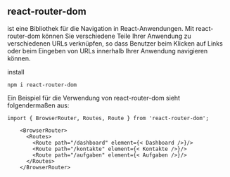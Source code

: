 ## react-router-dom

ist eine Bibliothek für die Navigation in React-Anwendungen. Mit react-router-dom können Sie verschiedene Teile Ihrer Anwendung zu verschiedenen URLs verknüpfen, so dass Benutzer beim Klicken auf Links oder beim Eingeben von URLs innerhalb Ihrer Anwendung navigieren können.

install

```
npm i react-router-dom
```

Ein Beispiel für die Verwendung von react-router-dom sieht folgendermaßen aus:

```
import { BrowserRouter, Routes, Route } from 'react-router-dom';

    <BrowserRouter>
      <Routes>
        <Route path="/dashboard" element={< Dashboard />}/>
        <Route path="/kontakte" element={< Kontakte />}/>
        <Route path="/aufgaben" element={< Aufgaben />}/>
      </Routes>
    </BrowserRouter>
```

